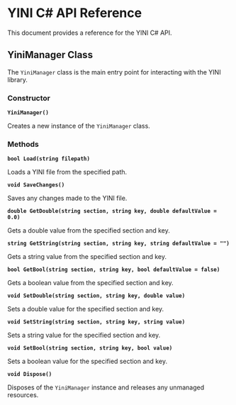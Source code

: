 # YINI C# API Reference

This document provides a reference for the YINI C# API.

## YiniManager Class

The `YiniManager` class is the main entry point for interacting with the YINI library.

### Constructor

**`YiniManager()`**

Creates a new instance of the `YiniManager` class.

### Methods

**`bool Load(string filepath)`**

Loads a YINI file from the specified path.

**`void SaveChanges()`**

Saves any changes made to the YINI file.

**`double GetDouble(string section, string key, double defaultValue = 0.0)`**

Gets a double value from the specified section and key.

**`string GetString(string section, string key, string defaultValue = "")`**

Gets a string value from the specified section and key.

**`bool GetBool(string section, string key, bool defaultValue = false)`**

Gets a boolean value from the specified section and key.

**`void SetDouble(string section, string key, double value)`**

Sets a double value for the specified section and key.

**`void SetString(string section, string key, string value)`**

Sets a string value for the specified section and key.

**`void SetBool(string section, string key, bool value)`**

Sets a boolean value for the specified section and key.

**`void Dispose()`**

Disposes of the `YiniManager` instance and releases any unmanaged resources.